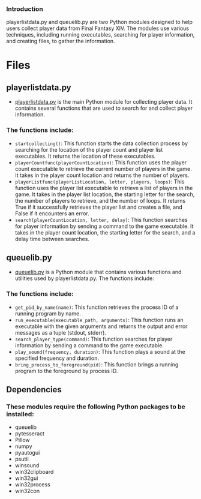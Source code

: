### Introduction
playerlistdata.py and queuelib.py are two Python modules designed to help users collect player data from Final Fantasy XIV. The modules use various techniques, including running executables, searching for player information, and creating files, to gather the information.

# Files
## playerlistdata.py
- [playerlistdata.py](./playerlistdata.py) is the main Python module for collecting player data. It contains several functions that are used to search for and collect player information. 
### The functions include:

- `startcollecting()`: This function starts the data collection process by searching for the location of the player count and player list executables. It returns the location of these executables.
- `playerCountfunc(playerCountLocation)`: This function uses the player count executable to retrieve the current number of players in the game. It takes in the player count location and returns the number of players.
- `playerListfunc(playerListLocation, letter, players, loops)`: This function uses the player list executable to retrieve a list of players in the game. It takes in the player list location, the starting letter for the search, the number of players to retrieve, and the number of loops. It returns True if it successfully retrieves the player list and creates a file, and False if it encounters an error.
- `search(playerCountLocation, letter, delay)`: This function searches for player information by sending a command to the game executable. It takes in the player count location, the starting letter for the search, and a delay time between searches.
## queuelib.py
- [queuelib.py](./queuelib.py) is a Python module that contains various functions and utilities used by playerlistdata.py. The functions include:
### The functions include:
- `get_pid_by_name(name)`: This function retrieves the process ID of a running program by name.
- `run_executable(executable_path, arguments)`: This function runs an executable with the given arguments and returns the output and error messages as a tuple (stdout, stderr).
- `search_player_type(command)`: This function searches for player information by sending a command to the game executable.
- `play_sound(frequency, duration)`: This function plays a sound at the specified frequency and duration.
- `bring_process_to_foreground(pid)`: This function brings a running program to the foreground by process ID.
## Dependencies
### These modules require the following Python packages to be installed:
-  queuelib
- pytesseract
- Pillow
- numpy
- pyautogui
- psutil
- winsound
- win32clipboard
- win32gui
- win32process
- win32con
